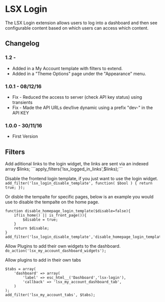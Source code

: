 # LSX Login

The LSX Login extension allows users to log into a dashboard and then see configurable content based on which users can access which content.
 
## Changelog

### 1.2 - 
* Added in a My Account template with filters to extend.
* Added in a "Theme Options" page under the "Appearance" menu.

### 1.0.1 - 08/12/16
* Fix - Reduced the access to server (check API key status) using transients
* Fix - Made the API URLs dev/live dynamic using a prefix "dev-" in the API KEY

### 1.0.0 - 30/11/16
* First Version

## Filters

Add aditional links to the login widget, the links are sent via an indexed array $links;
```apply_filters('lsx_logged_in_links',$links);```

Disable the frontend login template, if you just want to use the login widget.
```add_filter('lsx_login_disable_template', function( $bool ) { return true; });```

Or disble the tempalte for specific pages,  below is an example you would use to disable the tempalte on the home page.
```
function disable_homepage_login_template($disable=false){
	if(is_home() || is_front_page()){
		$disable = true;
	}
	return $disable;
}
add_filter('lsx_login_disable_template','disable_homepage_login_template');
```

Allow Plugins to add their own widgets to the dashboard.
```do_action('lsx_my_account_dashboard_widgets');```

Allow plugins to add in their own tabs
```
$tabs = array(
    'dashboard' => array(
        'label' => esc_html__('Dashboard','lsx-login'),
        'callback' => 'lsx_my_account_dashboard_tab',
    )
);
add_filter('lsx_my_account_tabs', $tabs);